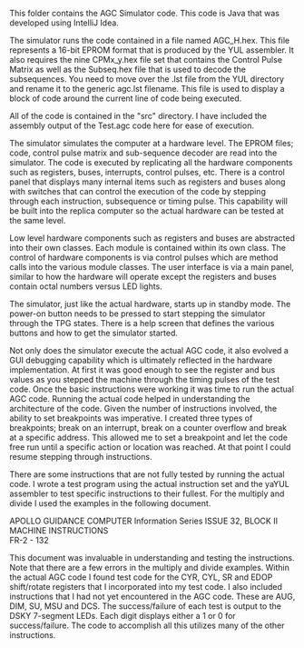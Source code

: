 This folder contains the AGC Simulator code.  This code is Java that was developed using IntelliJ Idea.

The simulator runs the code contained in a file named AGC_H.hex.  This file represents a 16-bit EPROM format that is 
produced by the YUL assembler.  It also requires the nine CPMx_y.hex file set that contains the Control Pulse Matrix
as well as the Subseq.hex file that is used to decode the subsequences.  You need to move over the .lst file from
the YUL directory and rename it to the generic agc.lst filename.  This file is used to display a block of code
around the current line of code being executed.  

All of the code is contained in the "src" directory.  I have included the assembly output of the Test.agc code here
for ease of execution.

The simulator simulates the computer at a hardware level.  The EPROM files; code, control pulse matrix and sub-sequence decoder are read into the simulator.  The code is executed by replicating all the hardware components such as registers, buses, interrupts, control pulses, etc.  There is a control panel that displays many internal items such as registers and buses along with switches that can control the execution of the code by stepping through each instruction, subsequence or timing pulse.  This capability will be built into the replica computer so the actual hardware can be tested at the same level. 

Low level hardware components such as registers and buses are abstracted into their own classes.  Each module is contained within its own class.  The control of hardware components is via control pulses which are method calls into the various module classes.  The user interface is via a main panel, similar to how the hardware will operate except the registers and buses contain octal numbers versus LED lights.  

The simulator, just like the actual hardware, starts up in standby mode.  The power-on button needs to be pressed to start stepping the simulator through the TPG states.  There is a help screen that defines the various buttons and how to get the simulator started.  

Not only does the simulator execute the actual AGC code, it also evolved a GUI debugging capability which is ultimately reflected in the hardware implementation.  At first it was good enough to see the register and bus values as you stepped the machine through the timing pulses of the test code.  Once the basic instructions were working it was time to run the actual AGC code.  Running the actual code helped in understanding the architecture of the code.  Given the number of instructions involved, the ability to set breakpoints was imperative.  I created three types of breakpoints; break on an interrupt, break on a counter overflow and break at a specific address.  This allowed me to set a breakpoint and let the code free run until a specific action or location was reached.  At that point I could resume stepping through instructions.  

There are some instructions that are not fully tested by running the actual code.  I wrote a test program using the actual instruction set and the yaYUL assembler to test specific instructions to their fullest.  For the multiply and divide I used the examples in the following document.

APOLLO GUIDANCE COMPUTER Information Series ISSUE 32, 
BLOCK II MACHINE INSTRUCTIONS  
FR-2 - 132    

This document was invaluable in understanding and testing the instructions.  Note that there are a few errors in the multiply and divide examples.  Within the actual AGC code I found test code for the CYR, CYL, SR and EDOP shift/rotate registers that I incorporated into my test code.  I also included instructions that I had not yet encountered in the AGC code.  These are AUG, DIM, SU, MSU and DCS.   The success/failure of each test is output to the DSKY 7-segment LEDs.  Each digit displays either a 1 or 0 for success/failure.  The code to accomplish all this utilizes many of the other instructions.   
